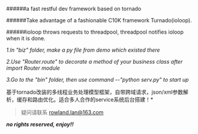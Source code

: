 
######a fast restful dev framework based on tornado

######Take advantage of a fashionable C10K framework Turnado(ioloop).

######ioloop throws requests to threadpool, threadpool notifies ioloop when it is done.


*1.In "biz" folder, make a py file from demo which existed there*

*2.Use "Router.route" to decorate a method of your business class after import Router module*

*3.Go to the "bin" folder, then use command --"python serv.py" to start up*

基于tornado改装的多线程业务处理模型框架，自带跨域请求，json/xml参数解析，缓存和路由优化。适合多人合作的service系统后台搭建！*
>疑问请联系
<rowland.lan@163.com>

***no rights reserved, enjoy!!***
